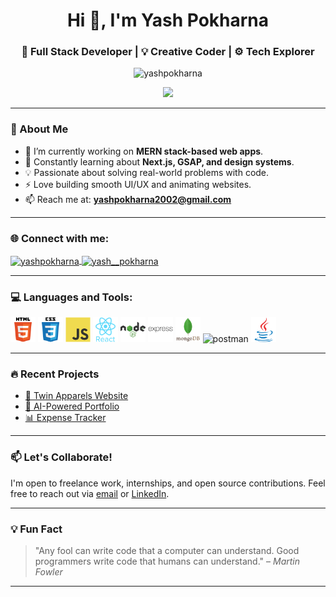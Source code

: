 <h1 align="center">Hi 👋, I'm Yash Pokharna</h1>
<h3 align="center">🚀 Full Stack Developer | 💡 Creative Coder | ⚙️ Tech Explorer</h3>

<p align="center">
  <img src="https://komarev.com/ghpvc/?username=yashpokharna&label=Profile%20Views&color=0e75b6&style=flat" alt="yashpokharna" />
</p>

<p align="center">
  <img src="https://miro.medium.com/max/1360/0*7Q3yvSIv_t0ioJ-Z.gif" width="400" />
</p>

---

### 🚀 About Me

- 🔭 I’m currently working on **MERN stack-based web apps**. 
- 🌱 Constantly learning about **Next.js, GSAP, and design systems**.
- 💡 Passionate about solving real-world problems with code.  
- ⚡ Love building smooth UI/UX and animating websites.  
- 📫 Reach me at: **yashpokharna2002@gmail.com**

---

### 🌐 Connect with me:

<p>
  <a href="https://linkedin.com/in/yashpokharna" target="blank">
    <img align="center" src="https://raw.githubusercontent.com/rahuldkjain/github-profile-readme-generator/master/src/images/icons/Social/linked-in-alt.svg" alt="yashpokharna" height="30" width="40" />
  </a>
  <a href="https://instagram.com/yash__pokharna" target="blank">
    <img align="center" src="https://raw.githubusercontent.com/rahuldkjain/github-profile-readme-generator/master/src/images/icons/Social/instagram.svg" alt="yash__pokharna" height="30" width="40" />
  </a>
</p>

---

### 💻 Languages and Tools:

<p>
  <img src="https://raw.githubusercontent.com/devicons/devicon/master/icons/html5/html5-original-wordmark.svg" alt="html" width="40" height="40" />
  <img src="https://raw.githubusercontent.com/devicons/devicon/master/icons/css3/css3-original-wordmark.svg" alt="css" width="40" height="40" />
  <img src="https://raw.githubusercontent.com/devicons/devicon/master/icons/javascript/javascript-original.svg" alt="js" width="40" height="40" />
  <img src="https://raw.githubusercontent.com/devicons/devicon/master/icons/react/react-original-wordmark.svg" alt="react" width="40" height="40" />
  <img src="https://raw.githubusercontent.com/devicons/devicon/master/icons/nodejs/nodejs-original-wordmark.svg" alt="node" width="40" height="40" />
  <img src="https://raw.githubusercontent.com/devicons/devicon/master/icons/express/express-original-wordmark.svg" alt="express" width="40" height="40" />
  <img src="https://raw.githubusercontent.com/devicons/devicon/master/icons/mongodb/mongodb-original-wordmark.svg" alt="mongodb" width="40" height="40" />
  <img src="https://www.vectorlogo.zone/logos/getpostman/getpostman-icon.svg" alt="postman" width="40" height="40" />
  <img src="https://raw.githubusercontent.com/devicons/devicon/master/icons/java/java-original.svg" alt="java" width="40" height="40" />
</p>

---


### 🔥 Recent Projects

- [🧵 Twin Apparels Website](https://twinsapparels.in/)
- [🧠 AI-Powered Portfolio](https://yashpokharna.in/)
- [📊 Expense Tracker](https://yashexpensetracker.netlify.app/)

---

### 📫 Let's Collaborate!

I'm open to freelance work, internships, and open source contributions. Feel free to reach out via [email](mailto:yashpokharna2002@gmail.com) or [LinkedIn](https://linkedin.com/in/yashpokharna).

---

### 💡 Fun Fact

> "Any fool can write code that a computer can understand. Good programmers write code that humans can understand." – *Martin Fowler*

---


